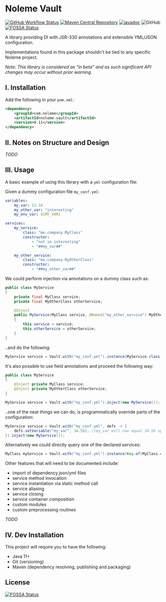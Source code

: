 # Noleme Vault

[![GitHub Workflow Status](https://img.shields.io/github/workflow/status/noleme/noleme-vault/Java%20CI%20with%20Maven)](https://github.com/noleme/noleme-vault/actions?query=workflow%3A%22Java+CI+with+Maven%22)
[![Maven Central Repository](https://maven-badges.herokuapp.com/maven-central/com.noleme/noleme-vault/badge.svg)](https://maven-badges.herokuapp.com/maven-central/com.noleme/noleme-vault)
[![javadoc](https://javadoc.io/badge2/com.noleme/noleme-vault/javadoc.svg)](https://javadoc.io/doc/com.noleme/noleme-vault)
![GitHub](https://img.shields.io/github/license/noleme/noleme-vault)
[![FOSSA Status](https://app.fossa.com/api/projects/git%2Bgithub.com%2FNoleme%2Fnoleme-vault.svg?type=shield)](https://app.fossa.com/projects/git%2Bgithub.com%2FNoleme%2Fnoleme-vault?ref=badge_shield)

A library providing DI with JSR-330 annotations and extensible YML/JSON configuration.

Implementations found in this package shouldn't be tied to any specific Noleme project.

_Note: This library is considered as "in beta" and as such significant API changes may occur without prior warning._

## I. Installation

Add the following in your `pom.xml`:

```xml
<dependency>
    <groupId>com.noleme</groupId>
    <artifactId>noleme-vault</artifactId>
    <version>0.11</version>
</dependency>
```

## II. Notes on Structure and Design

_TODO_

## III. Usage

A basic example of using this library with a `yml` configuration file:

Given a dummy configuration file `my_conf.yml`:

```yaml
variables:
    my_var: 12.34
    my_other_var: "interesting"
    my_env_var: ${MY_VAR}

services:
    my_service:
        class: "me.company.MyClass"
        constructor:
            - "not so interesting"
            - "##my_var##"

    my_other_service:
        class: "me.company.MyOtherClass"
        constructor:
            - "##my_other_var##"
``` 

We could perform injection via annotations on a dummy class such as:

```java
public class MyService
{
    private final MyClass service;
    private final MyOtherClass otherService;

    @Inject
    public MyService(MyClass service, @Named("my_other_service") MyOtherClass otherService)
    {
        this.service = service;
        this.otherService = otherService;
    }
}
```

..and do the following:

```java
MyService service = Vault.with("my_conf.yml").instance(MyService.class);
```

It's also possible to use field annotations and proceed the following way:

```java
public class MyService
{
    @Inject private MyClass service;
    @Inject private MyOtherClass otherService;
}
```

```java
MyService service = Vault.with("my_conf.yml").inject(new MyService());
```

..one of the neat things we can do, is programmatically override parts of the configuration:

```java
MyService service = Vault.with("my_conf.yml", defs -> {
    defs.setVariable("my_var", 34.56); //my_var will now equal 34.56 upon injection
}).inject(new MyService());
```

Alternatively we could directly query one of the declared services:

```java
MyClass myService = Vault.with("my_conf.yml").instance(Key.of(MyClass.class, "my_service"));
```

Other features that will need to be documented include:

* import of dependency json/yml files
* service method invocation
* service instantiation via static method call
* service aliasing
* service closing
* service container composition
* custom modules
* custom preprocessing routines

_TODO_

## IV. Dev Installation

This project will require you to have the following:

* Java 11+
* Git (versioning)
* Maven (dependency resolving, publishing and packaging) 


## License
[![FOSSA Status](https://app.fossa.com/api/projects/git%2Bgithub.com%2FNoleme%2Fnoleme-vault.svg?type=large)](https://app.fossa.com/projects/git%2Bgithub.com%2FNoleme%2Fnoleme-vault?ref=badge_large)
